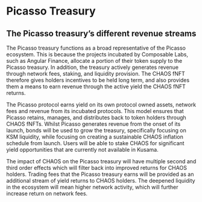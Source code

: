 # Picasso Treasury

## The Picasso treasury’s different revenue streams

The Picasso treasury functions as a broad representative of the Picasso ecosystem. This is because the projects
incubated by Composable Labs, such as Angular Finance, allocate a portion of their token supply to the Picasso treasury.
In addition, the treasury actively generates revenue through network fees, staking, and liquidity provision. The CHAOS
fNFT therefore gives holders incentives to be held long term, and also provides them a means to earn revenue through the
active yield the CHAOS fNFT returns.

The Picasso protocol earns yield on its own protocol owned assets, network fees and revenue from its incubated
protocols. This model ensures that Picasso retains, manages, and distributes back to token holders through CHAOS fNFTs.
Whilst Picasso generates revenue from the onset of its launch, bonds will be used to grow the treasury, specifically 
focusing on KSM liquidity, while focusing on creating a sustainable CHAOS inflation schedule from launch. Users will be 
able to stake CHAOS for significant yield opportunities that are currently not available in Kusama.

The impact of CHAOS on the Picasso treasury will have multiple second and third order effects which will filter back 
into improved returns for CHAOS holders. Trading fees that the Picasso treasury earns will be provided as an additional 
stream of yield returns to CHAOS holders. The deepened liquidity in the ecosystem will mean higher network activity, 
which will further increase return on network fees.